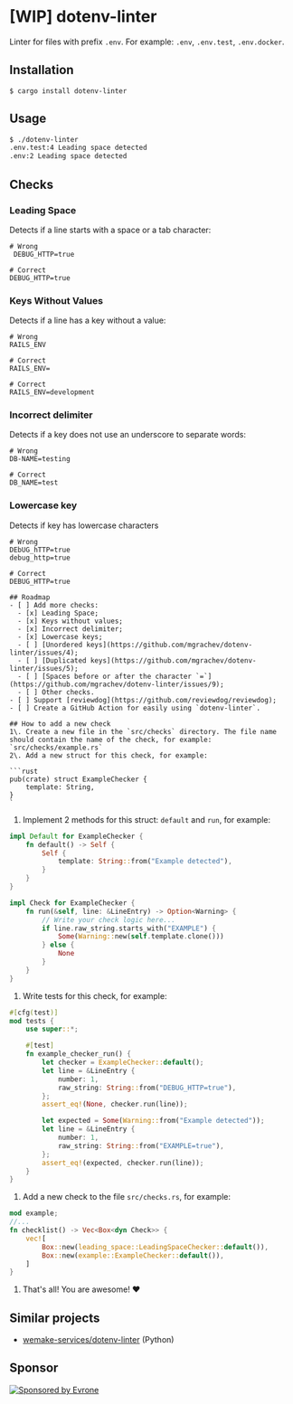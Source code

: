 # [WIP] dotenv-linter

Linter for files with prefix `.env`. For example: `.env`, `.env.test`, `.env.docker`.

## Installation

`$ cargo install dotenv-linter`

## Usage

```bash
$ ./dotenv-linter
.env.test:4 Leading space detected
.env:2 Leading space detected
```

## Checks

### Leading Space

Detects if a line starts with a space or a tab character:

```env
# Wrong
 DEBUG_HTTP=true

# Correct
DEBUG_HTTP=true
```

### Keys Without Values

Detects if a line has a key without a value:

```env
# Wrong
RAILS_ENV

# Correct
RAILS_ENV=

# Correct
RAILS_ENV=development
```

### Incorrect delimiter

Detects if a key does not use an underscore to separate words:

```env
# Wrong
DB-NAME=testing

# Correct
DB_NAME=test
```

### Lowercase key

Detects if key has lowercase characters

````env
# Wrong
DEbUG_hTTP=true
debug_http=true

# Correct
DEBUG_HTTP=true

## Roadmap
- [ ] Add more checks:
  - [x] Leading Space;
  - [x] Keys without values;
  - [x] Incorrect delimiter;
  - [x] Lowercase keys;
  - [ ] [Unordered keys](https://github.com/mgrachev/dotenv-linter/issues/4);
  - [ ] [Duplicated keys](https://github.com/mgrachev/dotenv-linter/issues/5);
  - [ ] [Spaces before or after the character `=`](https://github.com/mgrachev/dotenv-linter/issues/9);
  - [ ] Other checks.
- [ ] Support [reviewdog](https://github.com/reviewdog/reviewdog);
- [ ] Create a GitHub Action for easily using `dotenv-linter`.

## How to add a new check
1\. Create a new file in the `src/checks` directory. The file name should contain the name of the check, for example: `src/checks/example.rs`
2\. Add a new struct for this check, for example:

```rust
pub(crate) struct ExampleChecker {
    template: String,
}
`
````

1. Implement 2 methods for this struct: `default` and `run`, for example:

```rust
impl Default for ExampleChecker {
    fn default() -> Self {
        Self {
            template: String::from("Example detected"),
        }
    }
}

impl Check for ExampleChecker {
    fn run(&self, line: &LineEntry) -> Option<Warning> {
        // Write your check logic here...
        if line.raw_string.starts_with("EXAMPLE") {
            Some(Warning::new(self.template.clone()))
        } else {
            None
        }
    }
}
```

1. Write tests for this check, for example:

```rust
#[cfg(test)]
mod tests {
    use super::*;

    #[test]
    fn example_checker_run() {
        let checker = ExampleChecker::default();
        let line = &LineEntry {
            number: 1,
            raw_string: String::from("DEBUG_HTTP=true"),
        };
        assert_eq!(None, checker.run(line));

        let expected = Some(Warning::from("Example detected"));
        let line = &LineEntry {
            number: 1,
            raw_string: String::from("EXAMPLE=true"),
        };
        assert_eq!(expected, checker.run(line));
    }
}
```

1. Add a new check to the file `src/checks.rs`, for example:

```rust
mod example;
//...
fn checklist() -> Vec<Box<dyn Check>> {
    vec![
        Box::new(leading_space::LeadingSpaceChecker::default()),
        Box::new(example::ExampleChecker::default()),
    ]
}
```

1. That's all! You are awesome! ❤️

## Similar projects

- [wemake-services/dotenv-linter](https://github.com/wemake-services/dotenv-linter) (Python)

## Sponsor

[![Sponsored by Evrone](https://www.mgrachev.com/assets/static/evrone-sponsored-300.png)](https://evrone.com/?utm_source=dotenv-linter)
